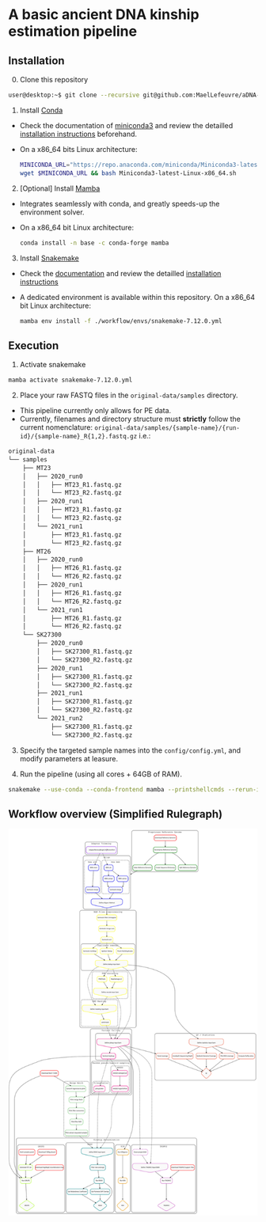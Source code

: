 # A basic ancient DNA kinship estimation pipeline

## Installation

0. Clone this repository

  ```Bash
user@desktop:~$ git clone --recursive git@github.com:MaelLefeuvre/aDNA-pipeline.git
  ```

1. Install [Conda](https://docs.conda.io/en/latest/)

  - Check the documentation of [miniconda3](https://docs.conda.io/en/latest/miniconda.html) and review the detailled [installation instructions](https://docs.conda.io/projects/conda/en/latest/user-guide/install/index.html) beforehand.

  - On a x86_64 bits Linux architecture:

    ```Bash
    MINICONDA_URL="https://repo.anaconda.com/miniconda/Miniconda3-latest-Linux-x86_64.sh"
    wget $MINICONDA_URL && bash Miniconda3-latest-Linux-x86_64.sh
    ```

2. [Optional] Install [Mamba](https://github.com/mamba-org/mamba)

  - Integrates seamlessly with conda, and greatly speeds-up the environment solver.

  - On a x86_64 bit Linux architecture:

    ```Bash
    conda install -n base -c conda-forge mamba
    ```

3. Install [Snakemake](https://snakemake.github.io/)

  - Check the [documentation](https://snakemake.readthedocs.io/en/stable/) and review the detailled [installation instructions](https://snakemake.readthedocs.io/en/stable/getting_started/installation.html)

  - A dedicated environment is available within this repository. On a x86_64 bit Linux architecture:

    ```Bash
    mamba env install -f ./workflow/envs/snakemake-7.12.0.yml
    ```

## Execution

1. Activate snakemake

  ```Bash
  mamba activate snakemake-7.12.0.yml
  ```

2. Place your raw FASTQ files in the `original-data/samples` directory.
  - This pipeline currently only allows for PE data.
  - Currently, filenames and directory structure must **strictly** follow the current nomenclature: 
    ```original-data/samples/{sample-name}/{run-id}/{sample-name}_R{1,2}.fastq.gz```
    i.e.:

  ```Bash
  original-data
  └── samples
      ├── MT23
      │   ├── 2020_run0
      │   │   ├── MT23_R1.fastq.gz
      │   │   └── MT23_R2.fastq.gz
      │   ├── 2020_run1
      │   │   ├── MT23_R1.fastq.gz
      │   │   └── MT23_R2.fastq.gz
      │   └── 2021_run1
      │       ├── MT23_R1.fastq.gz
      │       └── MT23_R2.fastq.gz
      ├── MT26
      │   ├── 2020_run0
      │   │   ├── MT26_R1.fastq.gz
      │   │   └── MT26_R2.fastq.gz
      │   ├── 2020_run1
      │   │   ├── MT26_R1.fastq.gz
      │   │   └── MT26_R2.fastq.gz
      │   └── 2021_run1
      │       ├── MT26_R1.fastq.gz
      │       └── MT26_R2.fastq.gz
      └── SK27300
          ├── 2020_run0
          │   ├── SK27300_R1.fastq.gz
          │   └── SK27300_R2.fastq.gz
          ├── 2020_run1
          │   ├── SK27300_R1.fastq.gz
          │   └── SK27300_R2.fastq.gz
          ├── 2021_run1
          │   ├── SK27300_R1.fastq.gz
          │   └── SK27300_R2.fastq.gz
          └── 2021_run2
              ├── SK27300_R1.fastq.gz
              └── SK27300_R2.fastq.gz
  ```

3. Specify the targeted sample names into the `config/config.yml`, and modify parameters at leasure.

4. Run the pipeline (using all cores + 64GB of RAM).

  ```Bash
  snakemake --use-conda --conda-frontend mamba --printshellcmds --rerun-incomplete --cores `proc` --resources mem_mb=64000
  ```

## Workflow overview (Simplified Rulegraph)
![workflow](dags/simplified-rulegraph.svg)
